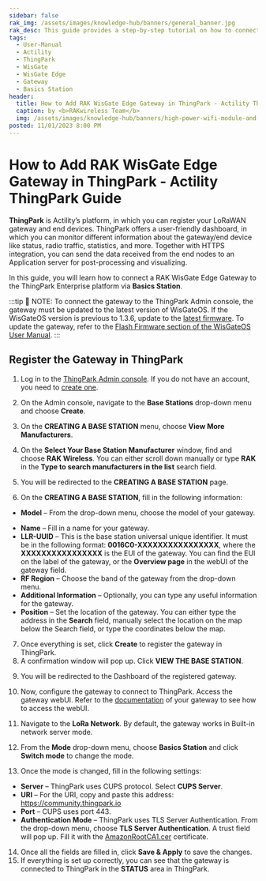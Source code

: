 ```yaml
---
sidebar: false
rak_img: /assets/images/knowledge-hub/banners/general_banner.jpg
rak_desc: This guide provides a step-by-step tutorial on how to connect a RAK WisGate Edge Gateway to ThingPark, an Actility platform, via Basics Station.
tags:
  - User-Manual
  - Actility
  - ThingPark
  - WisGate
  - WisGate Edge
  - Gateway
  - Basics Station
header:
  title: How to Add RAK WisGate Edge Gateway in ThingPark - Actility ThingPark Guide
  caption: by <b>RAKwireless Team</b>
  img: /assets/images/knowledge-hub/banners/high-power-wifi-module-and-power-line-communications.jpg
posted: 11/01/2023 8:00 PM
---
```


# How to Add RAK WisGate Edge Gateway in ThingPark - Actility ThingPark Guide

**ThingPark** is Actility’s platform, in which you can register your LoRaWAN gateway and end devices. ThingPark offers a user-friendly dashboard, in which you can monitor different information about the gateway/end device like status, radio traffic, statistics, and more. Together with HTTPS integration, you can send the data received from the end nodes to an Application server for post-processing and visualizing.

In this guide, you will learn how to connect a RAK WisGate Edge Gateway to the ThingPark Enterprise platform via **Basics Station**.

:::tip 📝 NOTE:
To connect the gateway to the ThingPark Admin console, the gateway must be updated to the latest version of WisGateOS. If the WisGateOS version is previous to 1.3.6, update to the [latest firmware](https://downloads.rakwireless.com/LoRa/WisGateOS/). To update the gateway, refer to the [Flash Firmware section of the WisGateOS User Manual](https://docs.rakwireless.com/Product-Categories/Software-APIs-and-Libraries/WisGateOS/Overview/#backup-flash-firmware).
:::

## Register the Gateway in ThingPark

1. Log in to the [ThingPark Admin console](https://community.thingpark.io/auth/realms/tpw-users-actility-tpe-ope/protocol/openid-connect/auth?client_id=tpe&redirect_uri=https%3A%2F%2Fcommunity.thingpark.io%2Ftpe%2F&state=4999dc8c-95bb-447c-a79a-6822f2e2b70a&response_mode=query&response_type=code&scope=openid&nonce=df760c4c-38ab-49d5-8272-6cd18497fb21&code_challenge=S-rk1eSjmqGmKGxlt0mhnVOdYm-2_ww5oQnqyfi96KQ&code_challenge_method=S256). If you do not have an account, you need to [create one](https://community.thingpark.org/index.php/account/).

2. On the Admin console, navigate to the **Base Stations** drop-down menu and choose **Create**.

<rk-img
src="/assets/images/knowledge-hub/learn/actility-thingpark-guide/1.thingpark-admin-console.png"
  width="100%"
  caption="ThingPark Admin Console"
/>

3. On the **CREATING A BASE STATION** menu, choose **View More Manufacturers**.

<rk-img
src="/assets/images/knowledge-hub/learn/actility-thingpark-guide/2.creating-base-station.png"
  width="100%"
  caption="Creating Base Station"
/>

4. On the **Select Your Base Station Manufacturer** window, find and choose **RAK Wireless**. You can either scroll down manually or type **RAK** in the **Type to search manufacturers in the list** search field.

<rk-img
src="/assets/images/knowledge-hub/learn/actility-thingpark-guide/3.select-rakwireless-manufacturer.png"
  width="50%"
  caption="Select RAKwireless Manufacturer"
/>

5. You will be redirected to the **CREATING A BASE STATION** page.

<rk-img
src="/assets/images/knowledge-hub/learn/actility-thingpark-guide/4.register-a-gateway.png"
  width="100%"
  caption="Register a Gateway"
/>

6. On the **CREATING A BASE STATION**, fill in the following information:

* **Model** – From the drop-down menu, choose the model of your gateway.

<rk-img
src="/assets/images/knowledge-hub/learn/actility-thingpark-guide/5.choose-the-model-of-your-gateway.png"
  width="70%"
  caption="Choose the Model of Your Gateway"
/>

* **Name** – Fill in a name for your gateway.
* **LLR-UUID** – This is the base station universal unique identifier. It must be in the following format: **0016C0-XXXXXXXXXXXXXXXX**, where the **XXXXXXXXXXXXXXXX** is the EUI of the gateway. You can find the EUI on the label of the gateway, or the **Overview page** in the webUI of the gateway field.
* **RF Region** – Choose the band of the gateway from the drop-down menu.
* **Additional Information** – Optionally, you can type any useful information for the gateway.
* **Position** – Set the location of the gateway. You can either type the address in the **Search** field, manually select the location on the map below the Search field, or type the coordinates below the map.

7. Once everything is set, click **Create** to register the gateway in ThingPark.
8. A confirmation window will pop up. Click **VIEW THE BASE STATION**.

<rk-img
src="/assets/images/knowledge-hub/learn/actility-thingpark-guide/6.confirmation-window.png"
  width="50%"
  caption="Confirmation Window"
/>

9. You will be redirected to the Dashboard of the registered gateway.

<rk-img
src="/assets/images/knowledge-hub/learn/actility-thingpark-guide/7.dashboard.png"
  width="100%"
  caption="Dashboard"
/>

10. Now, configure the gateway to connect to ThingPark. Access the gateway webUI. Refer to the [documentation](https://docs.rakwireless.com/Product-Categories/WisGate/#wisgate-edge) of your gateway to see how to access the webUI.

<rk-img
src="/assets/images/knowledge-hub/learn/actility-thingpark-guide/8.webui-overview.png"
  width="100%"
  caption="WebUI Overview"
/>

11. Navigate to the **LoRa Network**. By default, the gateway works in Built-in network server mode.

<rk-img
src="/assets/images/knowledge-hub/learn/actility-thingpark-guide/9.lora-network-settings.png"
  width="100%"
  caption="LoRa Network Settings"
/>

12. From the **Mode** drop-down menu, choose **Basics Station** and click **Switch mode** to change the mode.

<rk-img
src="/assets/images/knowledge-hub/learn/actility-thingpark-guide/10.basics-station-change-mode.png"
  width="100%"
  caption="Basics Station Change Mode"
/>

13. Once the mode is changed, fill in the following settings:

* **Server** – ThingPark uses CUPS protocol. Select **CUPS Server**.
* **URI** – For the URI, copy and paste this address: https://community.thingpark.io
* **Port** – CUPS uses port 443.
* **Authentication Mode** – ThingPark uses TLS Server Authentication. From the drop-down menu, choose **TLS Server Authentication**. A trust field will pop up. Fill it with the [AmazonRootCA1.cer](https://www.amazontrust.com/repository/AmazonRootCA1.pem) certificate.

<rk-img
src="/assets/images/knowledge-hub/learn/actility-thingpark-guide/11.basics-station-settings.png"
  width="100%"
  caption="Basics Station Settings"
/>

14. Once all the fields are filled in, click **Save & Apply** to save the changes.
15. If everything is set up correctly, you can see that the gateway is connected to ThingPark in the **STATUS** area in ThingPark.

<rk-img
src="/assets/images/knowledge-hub/learn/actility-thingpark-guide/12.successfully-connected-gateway.png"
  width="100%"
  caption="Successfully Connected the Gateway"
/>
